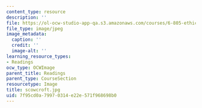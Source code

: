 ```yaml
---
content_type: resource
description: ''
file: https://ol-ocw-studio-app-qa.s3.amazonaws.com/courses/6-805-ethics-and-the-law-on-the-electronic-frontier-fall-2005/7f95cd0a79970314e22e571f968698b0_scowcroft.jpg
file_type: image/jpeg
image_metadata:
  caption: ''
  credit: ''
  image-alt: ''
learning_resource_types:
- Readings
ocw_type: OCWImage
parent_title: Readings
parent_type: CourseSection
resourcetype: Image
title: scowcroft.jpg
uid: 7f95cd0a-7997-0314-e22e-571f968698b0
---
```

